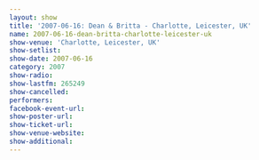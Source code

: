```yaml
---
layout: show
title: '2007-06-16: Dean & Britta - Charlotte, Leicester, UK'
name: 2007-06-16-dean-britta-charlotte-leicester-uk
show-venue: 'Charlotte, Leicester, UK'
show-setlist: 
show-date: 2007-06-16
category: 2007
show-radio: 
show-lastfm: 265249
show-cancelled: 
performers: 
facebook-event-url: 
show-poster-url: 
show-ticket-url: 
show-venue-website: 
show-additional: 
---
```


